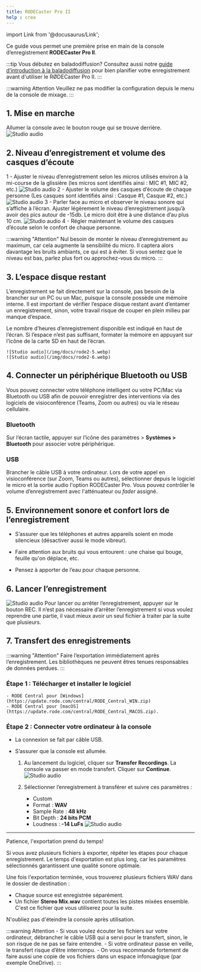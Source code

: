 ```yaml
---
title: RODECaster Pro II
help : crea
---
```

import Link from '@docusaurus/Link';

Ce guide vous permet une première prise en main de la console d’enregistrement **RODECaster Pro II**.

:::tip Vous débutez en baladodiffusion?
 Consultez aussi notre [guide d’introduction à la baladodiffusion](./balado) pour bien planifier votre enregistrement avant d'utiliser le RØDECaster Pro II.
:::

:::warning Attention
    Veuillez ne pas modifier la configuration depuis le menu de la console de mixage.
:::

## 1. Mise en marche

Allumer la console avec le bouton rouge qui se trouve derrière.
![Studio audio](/img/docs/rode2-1.webp)

## 2. Niveau d’enregistrement et volume des casques d’écoute

1 - Ajuster le niveau d’enregistrement selon les micros utilisés environ à la mi-course de la glissière (les micros sont identifiés ainsi : MIC #1, MIC #2, etc.)
    ![Studio audio](/img/docs/rode2-2.webp)
2 - Ajuster le volume des casques d’écoute de chaque personne (Les casques sont identifiés ainsi : Casque #1, Casque #2, etc.)
    ![Studio audio](/img/docs/rode2-3.webp)
3 - Parler face au micro et observer le niveau sonore qui s’affiche à l’écran. Ajuster légèrement le niveau d’enregistrement jusqu’à avoir des pics autour de -15db. Le micro doit être à une distance d’au plus 10 cm.
    ![Studio audio](/img/docs/rode2-4.webp)
4 - Régler maintenant le volume des casques d’écoute selon le confort de chaque personne.

:::warning "Attention"
    Nul besoin de monter le niveau d’enregistrement au maximum, car cela augmente la sensibilité du micro. Il captera alors davantage les bruits ambiants, ce qui est à éviter. Si vous sentez que le niveau est bas, parlez plus fort ou approchez-vous du micro.
:::

## 3. L’espace disque restant

L’enregistrement se fait directement sur la console, pas besoin de la brancher sur un PC ou un Mac, puisque la console possède une mémoire interne. Il est important de vérifier l’espace disque restant avant d’entamer un enregistrement, sinon, votre travail risque de couper en plein milieu par manque d’espace. 

Le nombre d’heures d’enregistrement disponible est indiqué en haut de l’écran. Si l’espace n’est pas suffisant, formater la mémoire en appuyant sur l’icône de la carte SD en haut de l’écran.

    ![Studio audio](/img/docs/rode2-5.webp)
    ![Studio audio](/img/docs/rode2-6.webp)

## 4. Connecter un périphérique Bluetooth ou USB

Vous pouvez connecter votre téléphone intelligent ou votre PC/Mac via Bluetooth ou USB afin de pouvoir enregistrer des interventions via des logiciels de visioconférence (Teams, Zoom ou autres) ou via le réseau cellulaire.

### Bluetooth

Sur l’écran tactile, appuyer sur l’icône des paramètres > **Systèmes > Bluetooth** pour associer votre périphérique.

### USB

Brancher le câble USB à votre ordinateur. Lors de votre appel en visioconférence (sur Zoom, Teams ou autres), sélectionner depuis le logiciel le micro et la sortie audio l'option RODECaster Pro. Vous pouvez contrôler le volume d’enregistrement avec l'atténuateur ou *fader* assigné.

## 5. Environnement sonore et confort lors de l’enregistrement

- S’assurer que les téléphones et autres appareils soient en mode silencieux (désactiver aussi le mode vibreur).
  
- Faire attention aux bruits qui vous entourent : une chaise qui bouge, feuille qu'on déplace, etc.
  
- Pensez à apporter de l’eau pour chaque personne.

## 6. Lancer l’enregistrement
![Studio audio](/img/docs/rode2-7.webp)
Pour lancer ou arrêter l’enregistrement, appuyer sur le bouton REC. Il n’est pas nécessaire d’arrêter l’enregistrement si vous voulez reprendre une partie, il vaut mieux avoir un seul fichier à traiter par la suite que plusieurs.

## 7. Transfert des enregistrements

:::warning "Attention" 
Faire l’exportation immédiatement après l’enregistrement. Les bibliothèques ne peuvent êtres tenues responsables de données perdues.
:::

### Étape 1 : Télécharger et installer le logiciel

    - RODE Central pour [Windows](https://update.rode.com/central/RODE_Central_WIN.zip)
    - RODE Central pour [macOS](https://update.rode.com/central/RODE_Central_MACOS.zip).

### Étape 2 : Connecter votre ordinateur à la console

- La connexion se fait par câble USB.
  
- S’assurer que la console est allumée.


    1. Au lancement du logiciel, cliquer sur **Transfer Recordings**. La console va passer en mode transfert. Cliquer sur **Continue**.
![Studio audio](/img/docs/rode2-8-1.webp)
        
    2. Sélectionner l’enregistrement à transférer et suivre ces paramètres :
        - Custom
        - Format : **WAV**
        - Sample Rate : **48 kHz**
        - Bit Depth : **24 bits PCM**
        - Loudness : **-14 LuFs**
![Studio audio](/img/docs/rode2-8-2.webp)


--------------

Patience, l'exportation prend du temps!

Si vous avez plusieurs fichiers à exporter, répéter les étapes pour chaque enregistrement.
Le temps d'exportation est plus long, car les paramètres sélectionnés garantissent une qualité sonore optimale.

Une fois l'exportation terminée, vous trouverez plusieurs fichiers WAV dans le dossier de destination :

- Chaque source est enregistrée séparément.
- Un fichier **Stereo Mix.wav** contient toutes les pistes mixées ensemble. C'est ce fichier que vous utiliserez pour la suite.

N'oubliez pas d'éteindre la console après utilisation.

:::warning Attention
    - Si vous voulez écouter les fichiers sur votre ordinateur, débrancher le câble USB qui a servi pour le transfert, sinon, le son risque de ne pas se faire entendre.
    - Si votre ordinateur passe en veille, le transfert risque d’être interrompu. 
    - On vous recommande fortement de faire aussi une copie de vos fichiers dans un espace infonuagique (par exemple OneDrive).
:::
